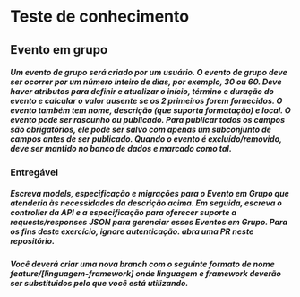 # Teste de conhecimento

## Evento em grupo

##### Um evento de grupo será criado por um usuário. O evento de grupo deve ser ocorrer por um número inteiro de dias, por exemplo, 30 ou 60. Deve haver atributos para definir e atualizar o início, término e duração do evento e calcular o valor ausente se os 2 primeiros forem fornecidos. O evento também tem nome, descrição (que suporta formatação) e local. O evento pode ser rascunho ou publicado. Para publicar todos os campos são obrigatórios, ele pode ser salvo com apenas um subconjunto de campos antes de ser publicado. Quando o evento é excluído/removido, deve ser mantido no banco de dados e marcado como tal.


### Entregável
##### Escreva models, especificação e migrações para o Evento em Grupo que atenderia às necessidades da descrição acima. Em seguida, escreva o controller da API e a especificação para oferecer suporte a requests/responses JSON para gerenciar esses Eventos em Grupo. Para os fins deste exercício, ignore autenticação. abra uma PR neste repositório.

##### Você deverá criar uma nova branch com o seguinte formato de nome feature/[linguagem-framework] onde linguagem e framework deverão ser substituidos pelo que você está utilizando.
